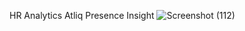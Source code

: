 HR Analytics Atliq Presence Insight
![Screenshot (112)](https://github.com/user-attachments/assets/085531bf-92e4-4eb9-90ee-320c7ef45d48)

